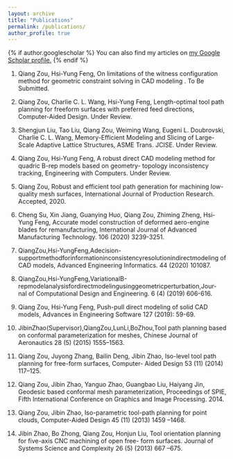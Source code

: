 ```yaml
---
layout: archive
title: "Publications"
permalink: /publications/
author_profile: true
---
```


{% if author.googlescholar %}
  You can also find my articles on <u><a href="{{author.googlescholar}}">my Google Scholar profile</a>.</u>
{% endif %}

1. Qiang Zou, Hsi-Yung Feng, On limitations of the witness configuration method for geometric constraint solving in CAD modeling . To Be Submitted.
1. Qiang Zou, Charlie C. L. Wang, Hsi-Yung Feng, Length-optimal tool path planning for freeform surfaces with preferred feed directions, Computer-Aided Design. Under Review.
1. Shengjun Liu, Tao Liu, Qiang Zou, Weiming Wang, Eugeni L. Doubrovski, Charlie C. L. Wang, Memory-Efficient Modeling and Slicing of Large-Scale Adaptive Lattice Structures, ASME Trans. JCISE. Under Review.
1. Qiang Zou, Hsi-Yung Feng, A robust direct CAD modeling method for quadric B-rep models based on geometry- topology inconsistency tracking, Engineering with Computers. Under Review.

1. Qiang Zou, Robust and efficient tool path generation for machining low-quality mesh surfaces, International Journal of Production Research. Accepted, 2020.

1. Cheng Su, Xin Jiang, Guanying Huo, Qiang Zou, Zhiming Zheng, Hsi-Yung Feng, Accurate model construction of deformed aero-engine blades for remanufacturing, International Journal of Advanced Manufacturing Technology. 106 (2020) 3239-3251.

1. QiangZou,Hsi-YungFeng,Adecision-supportmethodforinformationinconsistencyresolutionindirectmodeling of CAD models, Advanced Engineering Informatics. 44 (2020) 101087.

1. QiangZou,Hsi-YungFeng,VariationalB-repmodelanalysisfordirectmodelingusinggeometricperturbation,Jour- nal of Computational Design and Engineering. 6 (4) (2019) 606-616.

1. Qiang Zou, Hsi-Yung Feng, Push-pull direct modeling of solid CAD models, Advances in Engineering Software 127 (2019): 59-69.

1. JibinZhao(Supervisor),QiangZou,LunLi,BoZhou,Tool path planning based on conformal parameterization for meshes, Chinese Journal of Aeronautics 28 (5) (2015) 1555–1563.
1. Qiang Zou, Juyong Zhang, Bailin Deng, Jibin Zhao, Iso-level tool path planning for free-form surfaces, Computer- Aided Design 53 (11) (2014) 117–125.
1. Qiang Zou, Jibin Zhao, Yanguo Zhao, Guangbao Liu, Haiyang Jin, Geodesic based conformal mesh parameterization, Proceedings of SPIE, Fifth International Conference on Graphics and Image Processing. 2014.

1. Qiang Zou, Jibin Zhao, Iso-parametric tool-path planning for point clouds, Computer-Aided Design 45 (11) (2013) 1459 –1468.

1. Jibin Zhao, Bo Zhong, Qiang Zou, Honjun Liu, Tool orientation planning for five-axis CNC machining of open free- form surfaces. Journal of Systems Science and Complexity 26 (5) (2013) 667 –675.
<!-- 15. Jibin Zhao, Qiang Zou, Dianhai Liu, Lun Li, CNC trajectory generation for triangle meshes based on conformal parametrization, CN104570928A. 2015. (Chinese Patent) -->



<!-- {% include base_path %}

{% for post in site.publications reversed %}
  {% include archive-single.html %}
{% endfor %} -->
